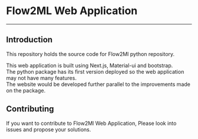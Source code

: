 # Flow2ML Web Application
--- 

## Introduction 
<p>This repository holds the source code for Flow2Ml python repository.</p>

<p>This web application is built using Next.js, Material-ui and bootstrap.<br>The python package has its first version deployed so the web application may not have many features.<br> The website would be developed further parallel to the improvements made on the package.</p>

## Contributing
If you want to contribute to Flow2Ml Web Application, Please look into issues and propose your solutions.